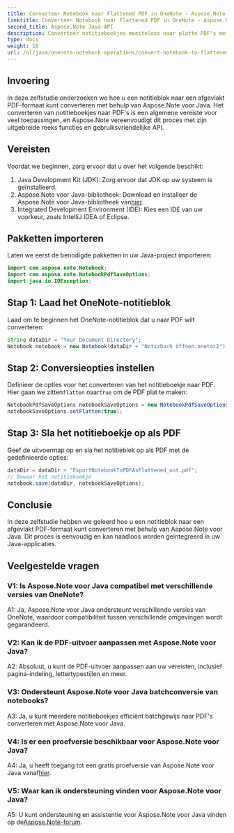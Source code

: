 ```yaml
---
title: Converteer Notebook naar Flattened PDF in OneNote - Aspose.Note
linktitle: Converteer Notebook naar Flattened PDF in OneNote - Aspose.Note
second_title: Aspose.Note Java-API
description: Converteer notitieboekjes moeiteloos naar platte PDF's met Aspose.Note voor Java. Geniet van naadloze integratie- en aanpassingsopties.
type: docs
weight: 16
url: /nl/java/onenote-notebook-operations/convert-notebook-to-flattened-pdf/
---
```

## Invoering

In deze zelfstudie onderzoeken we hoe u een notitieblok naar een afgevlakt PDF-formaat kunt converteren met behulp van Aspose.Note voor Java. Het converteren van notitieboekjes naar PDF's is een algemene vereiste voor veel toepassingen, en Aspose.Note vereenvoudigt dit proces met zijn uitgebreide reeks functies en gebruiksvriendelijke API.

## Vereisten

Voordat we beginnen, zorg ervoor dat u over het volgende beschikt:

1. Java Development Kit (JDK): Zorg ervoor dat JDK op uw systeem is geïnstalleerd.
2.  Aspose.Note voor Java-bibliotheek: Download en installeer de Aspose.Note voor Java-bibliotheek van[hier](https://releases.aspose.com/note/java/).
3. Integrated Development Environment (IDE): Kies een IDE van uw voorkeur, zoals IntelliJ IDEA of Eclipse.

## Pakketten importeren

Laten we eerst de benodigde pakketten in uw Java-project importeren:

```java
import com.aspose.note.Notebook;
import com.aspose.note.NotebookPdfSaveOptions;
import java.io.IOException;
```

## Stap 1: Laad het OneNote-notitieblok

Laad om te beginnen het OneNote-notitieblok dat u naar PDF wilt converteren:

```java
String dataDir = "Your Document Directory";
Notebook notebook = new Notebook(dataDir + "Notizbuch öffnen.onetoc2");
```

## Stap 2: Conversieopties instellen

 Definieer de opties voor het converteren van het notitieboekje naar PDF. Hier gaan we zitten`flatten` naar`true` om de PDF plat te maken:

```java
NotebookPdfSaveOptions notebookSaveOptions = new NotebookPdfSaveOptions();
notebookSaveOptions.setFlatten(true);
```

## Stap 3: Sla het notitieboekje op als PDF

Geef de uitvoermap op en sla het notitieblok op als PDF met de gedefinieerde opties:

```java
dataDir = dataDir + "ExportNotebookToPDFAsFlattened_out.pdf";
// Bewaar het notitieboekje
notebook.save(dataDir, notebookSaveOptions);
```

## Conclusie

In deze zelfstudie hebben we geleerd hoe u een notitieblok naar een afgevlakt PDF-formaat kunt converteren met behulp van Aspose.Note voor Java. Dit proces is eenvoudig en kan naadloos worden geïntegreerd in uw Java-applicaties.

## Veelgestelde vragen

### V1: Is Aspose.Note voor Java compatibel met verschillende versies van OneNote?

A1: Ja, Aspose.Note voor Java ondersteunt verschillende versies van OneNote, waardoor compatibiliteit tussen verschillende omgevingen wordt gegarandeerd.

### V2: Kan ik de PDF-uitvoer aanpassen met Aspose.Note voor Java?

A2: Absoluut, u kunt de PDF-uitvoer aanpassen aan uw vereisten, inclusief pagina-indeling, lettertypestijlen en meer.

### V3: Ondersteunt Aspose.Note voor Java batchconversie van notebooks?

A3: Ja, u kunt meerdere notitieboekjes efficiënt batchgewijs naar PDF's converteren met Aspose.Note voor Java.

### V4: Is er een proefversie beschikbaar voor Aspose.Note voor Java?

 A4: Ja, u heeft toegang tot een gratis proefversie van Aspose.Note voor Java vanaf[hier](https://releases.aspose.com/).

### V5: Waar kan ik ondersteuning vinden voor Aspose.Note voor Java?

 A5: U kunt ondersteuning en assistentie voor Aspose.Note voor Java vinden op de[Aspose.Note-forum](https://forum.aspose.com/c/note/28).